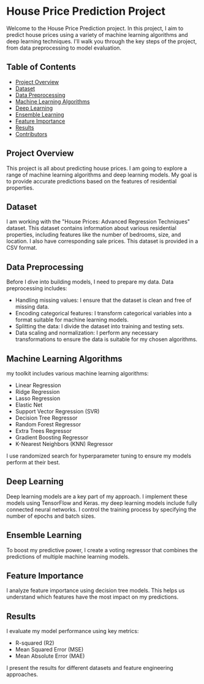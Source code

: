 # House Price Prediction Project

Welcome to the House Price Prediction project. In this project, I aim to predict house prices using a variety of machine learning algorithms and deep learning techniques. I'll walk you through the key steps of the project, from data preprocessing to model evaluation.

## Table of Contents

- [Project Overview](#project-overview)
- [Dataset](#dataset)
- [Data Preprocessing](#data-preprocessing)
- [Machine Learning Algorithms](#machine-learning-algorithms)
- [Deep Learning](#deep-learning)
- [Ensemble Learning](#ensemble-learning)
- [Feature Importance](#feature-importance)
- [Results](#results)
- [Contributors](#contributors)

## Project Overview

This project is all about predicting house prices. I am going to explore a range of machine learning algorithms and deep learning models. My goal is to provide accurate predictions based on the features of residential properties.

## Dataset

I am working with the "House Prices: Advanced Regression Techniques" dataset. This dataset contains information about various residential properties, including features like the number of bedrooms, size, and location. I also have corresponding sale prices. This dataset is provided in a CSV format.

## Data Preprocessing

Before I dive into building models, I need to prepare my data. Data preprocessing includes:

- Handling missing values: I ensure that the dataset is clean and free of missing data.
- Encoding categorical features: I transform categorical variables into a format suitable for machine learning models.
- Splitting the data: I divide the dataset into training and testing sets.
- Data scaling and normalization: I perform any necessary transformations to ensure the data is suitable for my chosen algorithms.

## Machine Learning Algorithms

my toolkit includes various machine learning algorithms:

- Linear Regression
- Ridge Regression
- Lasso Regression
- Elastic Net
- Support Vector Regression (SVR)
- Decision Tree Regressor
- Random Forest Regressor
- Extra Trees Regressor
- Gradient Boosting Regressor
- K-Nearest Neighbors (KNN) Regressor

I use randomized search for hyperparameter tuning to ensure my models perform at their best.

## Deep Learning

Deep learning models are a key part of my approach. I implement these models using TensorFlow and Keras. my deep learning models include fully connected neural networks. I control the training process by specifying the number of epochs and batch sizes.

## Ensemble Learning

To boost my predictive power, I create a voting regressor that combines the predictions of multiple machine learning models.

## Feature Importance

I analyze feature importance using decision tree models. This helps us understand which features have the most impact on my predictions.

## Results

I evaluate my model performance using key metrics:

- R-squared (R2)
- Mean Squared Error (MSE)
- Mean Absolute Error (MAE)

I present the results for different datasets and feature engineering approaches.
